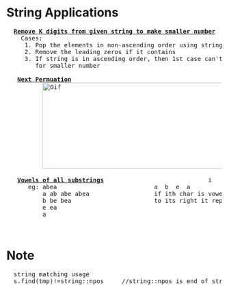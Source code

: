 # String Applications
  <pre>
  <b><a href="https://github.com/teja963/DSA_All_Models/blob/master/String/4.%20Remove%20kth%20digits%20from%20number.cpp">Remove K digits from given string to make smaller number</a></b>
    Cases:
     1. Pop the elements in non-ascending order using string as efficient instead of stack
     2. Remove the leading zeros if it contains
     3. If string is in ascending order, then 1st case can't work to overcome that, pop last elements 
        for smaller number
        
   <b><a href="https://github.com/teja963/DSA_All_Models/blob/master/String/13.%20Next%20permutation.cpp">Next Permuation</a></b>
          <img alt="Gif" width="550" height="200" src="https://github.com/teja963/DSA_All_Models/blob/master/String/images/31_Next_Permutation.gif">
          
   <b><a href="https://github.com/teja963/DSA_All_Models/blob/master/String/18.%20Vowels%20of%20all%20substrings.cpp">Vowels of all substrings</a></b>                             i
      eg: abea                           a  b  e  a
          a ab abe abea                  if ith char is vowel then to its left it repeat (i+1) times
          b be bea                       to its right it repeat in (n-i) times  
          e ea
          a
          
  </pre>
# Note
  <pre>
  string matching usage
  s.find(tmp)!=string::npos     //string::npos is end of string
  </pre>

